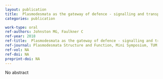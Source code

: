 ```yaml
---
layout: publication
title:  Plasmodesmata as the gateway of defence - signalling and transport
categories: publication

work-type: oral
ref-authors: Johnston MG, Faulkner C
ref-year: 2018
ref-title:  Plasmodesmata as the gateway of defence - signalling and transport
ref-journal: Plasmodesmata Structure and Function, Mini Symposium, TUM, Munich, Germany
ref-vol: NA
ref-doi: NA
preprint-doi: NA
---
```

No abstract

